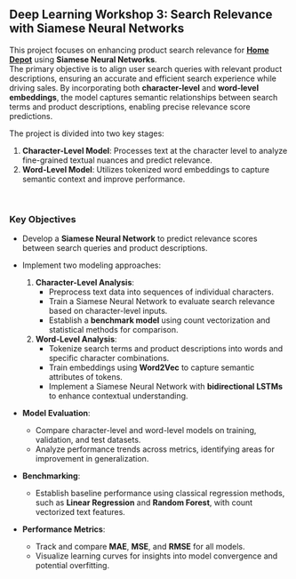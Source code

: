## **Deep Learning Workshop 3: Search Relevance with Siamese Neural Networks**

This project focuses on enhancing product search relevance for **[Home Depot](https://www.kaggle.com/c/home-depot-product-search-relevance/data)** using **Siamese Neural Networks**.  
The primary objective is to align user search queries with relevant product descriptions, ensuring an accurate and efficient search experience while driving sales. By incorporating both **character-level** and **word-level embeddings**, the model captures semantic relationships between search terms and product descriptions, enabling precise relevance score predictions.

The project is divided into two key stages:
1. **Character-Level Model**: Processes text at the character level to analyze fine-grained textual nuances and predict relevance.
2. **Word-Level Model**: Utilizes tokenized word embeddings to capture semantic context and improve performance.

&nbsp;  
### **Key Objectives**

- Develop a **Siamese Neural Network** to predict relevance scores between search queries and product descriptions.

- Implement two modeling approaches:
  1. **Character-Level Analysis**:
     - Preprocess text data into sequences of individual characters.
     - Train a Siamese Neural Network to evaluate search relevance based on character-level inputs.
     - Establish a **benchmark model** using count vectorization and statistical methods for comparison.
  2. **Word-Level Analysis**:
     - Tokenize search terms and product descriptions into words and specific character combinations.
     - Train embeddings using **Word2Vec** to capture semantic attributes of tokens.
     - Implement a Siamese Neural Network with **bidirectional LSTMs** to enhance contextual understanding.

- **Model Evaluation**:
  - Compare character-level and word-level models on training, validation, and test datasets.
  - Analyze performance trends across metrics, identifying areas for improvement in generalization.

- **Benchmarking**:
  - Establish baseline performance using classical regression methods, such as **Linear Regression** and **Random Forest**, with count vectorized text features.

- **Performance Metrics**:
  - Track and compare **MAE**, **MSE**, and **RMSE** for all models.
  - Visualize learning curves for insights into model convergence and potential overfitting.




